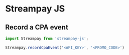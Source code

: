 # Streampay JS

## Record a CPA event
```js
import Streampay from 'streampay-js';

Streampay.recordCpaEvent('<API_KEY>', '<PROMO_CODE>')
```
